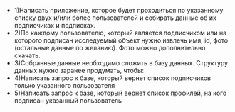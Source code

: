 - 1)Написать приложение, которое будет проходиться по указанному списку двух и/или более пользователей и собирать данные об их подписчиках и подписках.
- 2)По каждому пользователю, который является подписчиком или на которого подписан исследуемый объект нужно извлечь имя, id, фото (остальные данные по желанию). Фото можно дополнительно скачать.
- 3)Собранные данные необходимо сложить в базу данных. Структуру данных нужно заранее продумать, чтобы:
- 4)Написать запрос к базе, который вернет список подписчиков только указанного пользователя
- 5)Написать запрос к базе, который вернет список профилей, на кого подписан указанный пользователь
